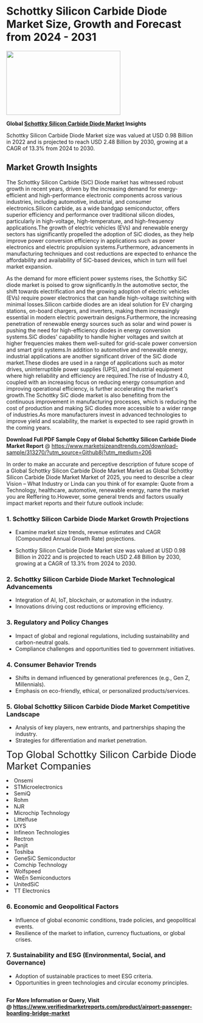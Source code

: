 <H1>Schottky Silicon Carbide Diode Market Size, Growth and Forecast from 2024 - 2031</H1><img class="aligncenter size-medium wp-image-584254" src="https://thirdeyenews.in/wp-content/uploads/2024/09/Global-Market-Research-300x168.jpeg" alt="" width="300" height="168" /><p><strong>Global&nbsp;<a href="https://www.marketsizeandtrends.com/download-sample/313270/?utm_source=Github8j?utm_medium=206">Schottky Silicon Carbide Diode Market</a> Insights</strong></p><p>Schottky Silicon Carbide Diode Market size was valued at USD 0.98 Billion in 2022 and is projected to reach USD 2.48 Billion by 2030, growing at a CAGR of 13.3% from 2024 to 2030.</p><p><h2>Market Growth Insights</h2> <p>The Schottky Silicon Carbide (SiC) Diode market has witnessed robust growth in recent years, driven by the increasing demand for energy-efficient and high-performance electronic components across various industries, including automotive, industrial, and consumer electronics.Silicon carbide, as a wide bandgap semiconductor, offers superior efficiency and performance over traditional silicon diodes, particularly in high-voltage, high-temperature, and high-frequency applications.The growth of electric vehicles (EVs) and renewable energy sectors has significantly propelled the adoption of SiC diodes, as they help improve power conversion efficiency in applications such as power electronics and electric propulsion systems.Furthermore, advancements in manufacturing techniques and cost reductions are expected to enhance the affordability and availability of SiC-based devices, which in turn will fuel market expansion.</p> <p>As the demand for more efficient power systems rises, the Schottky SiC diode market is poised to grow significantly.In the automotive sector, the shift towards electrification and the growing adoption of electric vehicles (EVs) require power electronics that can handle high-voltage switching with minimal losses.Silicon carbide diodes are an ideal solution for EV charging stations, on-board chargers, and inverters, making them increasingly essential in modern electric powertrain designs.Furthermore, the increasing penetration of renewable energy sources such as solar and wind power is pushing the need for high-efficiency diodes in energy conversion systems.SiC diodes' capability to handle higher voltages and switch at higher frequencies makes them well-suited for grid-scale power conversion and smart grid systems.In addition to automotive and renewable energy, industrial applications are another significant driver of the SiC diode market.These diodes are used in a range of applications such as motor drives, uninterruptible power supplies (UPS), and industrial equipment where high reliability and efficiency are required.The rise of Industry 4.0, coupled with an increasing focus on reducing energy consumption and improving operational efficiency, is further accelerating the market's growth.The Schottky SiC diode market is also benefiting from the continuous improvement in manufacturing processes, which is reducing the cost of production and making SiC diodes more accessible to a wider range of industries.As more manufacturers invest in advanced technologies to improve yield and scalability, the market is expected to see rapid growth in the coming years.</p><p><span class=""><strong>Download Full PDF Sample Copy of Global Schottky Silicon Carbide Diode Market Report</strong> @ <a href="https://www.marketsizeandtrends.com/download-sample/313270/?utm_source=Github8j?utm_medium=206" target="_blank">https://www.marketsizeandtrends.com/download-sample/313270/?utm_source=Github8j?utm_medium=206</a></span></p><p>In order to make an accurate and perceptive description of future scope of a Global&nbsp;Schottky Silicon Carbide Diode Market Market as Global&nbsp;Schottky Silicon Carbide Diode Market Market of 2025, you need to describe a clear Vision &ndash; What Industry or Linda can you think of for example: Quote from a Technology, healthcare, automotive, renewable energy, name the market you are Reffering to.However, some general trends and factors usually impact market reports and their future outlook include:</p><h3>1.&nbsp;<strong>Schottky Silicon Carbide Diode Market Growth Projections</strong></h3><ul><li>Examine market size trends, revenue estimates and CAGR (Compounded Annual Growth Rate) projections.</li><li><p>Schottky Silicon Carbide Diode Market size was valued at USD 0.98 Billion in 2022 and is projected to reach USD 2.48 Billion by 2030, growing at a CAGR of 13.3% from 2024 to 2030.</p></li></ul><h3>2.&nbsp;<strong>Schottky Silicon Carbide Diode Market Technological Advancements</strong></h3><ul><li>Integration of AI, IoT, blockchain, or automation in the industry.</li><li>Innovations driving cost reductions or improving efficiency.</li></ul><h3>3.&nbsp;<strong>Regulatory and Policy Changes</strong></h3><ul><li>Impact of global and regional regulations, including sustainability and carbon-neutral goals.</li><li>Compliance challenges and opportunities tied to government initiatives.</li></ul><h3>4.&nbsp;<strong>Consumer Behavior Trends</strong></h3><ul><li>Shifts in demand influenced by generational preferences (e.g., Gen Z, Millennials).</li><li>Emphasis on eco-friendly, ethical, or personalized products/services.</li></ul><h3>5.&nbsp;<strong>Global Schottky Silicon Carbide Diode Market Competitive Landscape</strong></h3><ul><li>Analysis of key players, new entrants, and partnerships shaping the industry.</li><li>Strategies for differentiation and market penetration.</li></ul><p data-pm-slice="1 1 []"><span style="color: inherit; font-family: inherit; font-size: 25px;">Top Global Schottky Silicon Carbide Diode Market Companies</span></p><div class="" data-test-id=""><p><li>Onsemi</li><li> STMicroelectronics</li><li> SemiQ</li><li> Rohm</li><li> NJR</li><li> Microchip Technology</li><li> Littelfuse</li><li> IXYS</li><li> Infineon Technologies</li><li> Rectron</li><li> Panjit</li><li> Toshiba</li><li> GeneSiC Semiconductor</li><li> Comchip Technology</li><li> Wolfspeed</li><li> WeEn Semiconductors</li><li> UnitedSiC</li><li> TT Electronics</li></p></div><h3>6.&nbsp;<strong>Economic and Geopolitical Factors</strong></h3><ul><li>Influence of global economic conditions, trade policies, and geopolitical events.</li><li>Resilience of the market to inflation, currency fluctuations, or global crises.</li></ul><h3>7.&nbsp;<strong>Sustainability and ESG (Environmental, Social, and Governance)</strong></h3><ul><li>Adoption of sustainable practices to meet ESG criteria.</li><li>Opportunities in green technologies and circular economy principles.</li></ul><h2><strong style="font-size: 14px;">For More Information or Query, Visit @&nbsp;</strong><a style="background-color: #ffffff; font-size: 14px;" href="https://www.marketsizeandtrends.com/report/schottky-silicon-carbide-diode-market/" target="_blank">https://www.verifiedmarketreports.com/product/airport-passenger-boarding-bridge-market</a></h2>